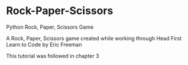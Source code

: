 # Rock-Paper-Scissors
Python Rock, Paper, Scissors Game

A Rock, Paper, Scissors game created while working through Head First Learn to Code by Eric Freeman

This tutorial was followed in chapter 3